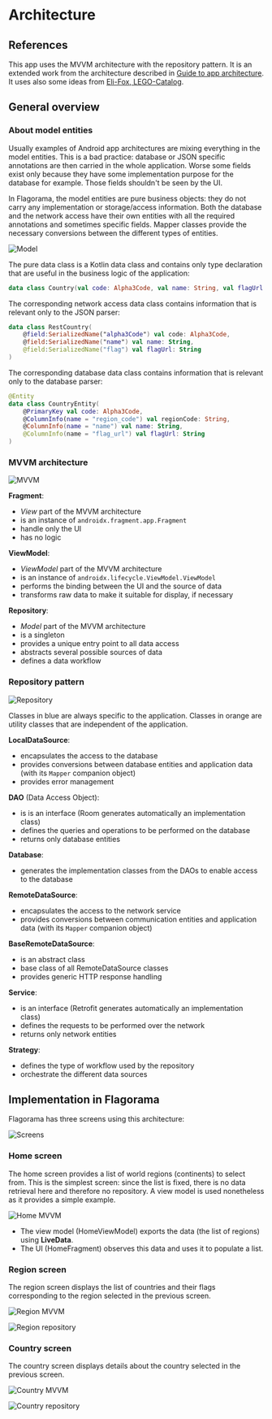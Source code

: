 # Architecture

## References

This app uses the MVVM architecture with the repository pattern. It is an extended work from the
architecture described in [Guide to app architecture](https://developer.android.com/jetpack/guide).
It uses also some ideas from [Eli-Fox, LEGO-Catalog](https://github.com/Eli-Fox/LEGO-Catalog).

## General overview

### About model entities

Usually examples of Android app architectures are mixing everything in the model entities. This is a
bad practice: database or JSON specific annotations are then carried in the whole application.
Worse some fields exist only because they have some implementation purpose for the database for
example. Those fields shouldn't be seen by the UI.

In Flagorama, the model entities are pure business objects: they do not carry any implementation or
storage/access information. Both the database and the network access have their own entities with
all the required annotations and sometimes specific fields. Mapper classes provide the necessary
conversions between the different types of entities.

![Model](./images/model.png "Model classes")

The pure data class is a Kotlin data class and contains only type declaration that are useful in
the business logic of the application:

```kotlin
data class Country(val code: Alpha3Code, val name: String, val flagUrl: String)
```

The corresponding network access data class contains information that is relevant only to the JSON
parser:

```kotlin
data class RestCountry(
    @field:SerializedName("alpha3Code") val code: Alpha3Code,
    @field:SerializedName("name") val name: String,
    @field:SerializedName("flag") val flagUrl: String
)
```

The corresponding database data class contains information that is relevant only to the database
parser:

```kotlin
@Entity
data class CountryEntity(
    @PrimaryKey val code: Alpha3Code,
    @ColumnInfo(name = "region_code") val regionCode: String,
    @ColumnInfo(name = "name") val name: String,
    @ColumnInfo(name = "flag_url") val flagUrl: String
)
```

### MVVM architecture

![MVVM](./images/mvvm.png "MVVM architecture")

**Fragment**:

* *View* part of the MVVM architecture
* is an instance of `androidx.fragment.app.Fragment`
* handle only the UI
* has no logic

**ViewModel**:

* *ViewModel* part of the MVVM architecture
* is an instance of `androidx.lifecycle.ViewModel.ViewModel`
* performs the binding between the UI and the source of data
* transforms raw data to make it suitable for display, if necessary
   
**Repository**:

* *Model* part of the MVVM architecture
* is a singleton
* provides a unique entry point to all data access
* abstracts several possible sources of data
* defines a data workflow

### Repository pattern

![Repository](./images/repository.png "Repository pattern")

Classes in blue are always specific to the application. Classes in orange are utility classes that
are independent of the application.

**LocalDataSource**:  

* encapsulates the access to the database
* provides conversions between database entities and application data (with its `Mapper` 
      companion object)
* provides error management

**DAO** (Data Access Object):  

* is is an interface (Room generates automatically an implementation class)
* defines the queries and operations to be performed on the database
* returns only database entities

**Database**:  

* generates the implementation classes from the DAOs to enable access to the database

**RemoteDataSource**:  
    
* encapsulates the access to the network service
* provides conversions between communication entities and application data (with its `Mapper` 
      companion object)

**BaseRemoteDataSource**:

* is an abstract class
* base class of all RemoteDataSource classes
* provides generic HTTP response handling

**Service**:

* is an interface (Retrofit generates automatically an implementation class)
* defines the requests to be performed over the network
* returns only network entities

**Strategy**:  

* defines the type of workflow used by the repository
* orchestrate the different data sources

## Implementation in Flagorama

Flagorama has three screens using this architecture:

![Screens](./images/screens.png "Screen workflow")

### Home screen

The home screen provides a list of world regions (continents) to select from. This is the simplest 
screen: since the list is fixed, there is no data retrieval here and therefore no repository. A view
model is used nonetheless as it provides a simple example.

![Home MVVM](./images/mvvm-home.png "MVVM architecture for Home screen")

* The view model (HomeViewModel) exports the data (the list of regions) using **LiveData**.
* The UI (HomeFragment) observes this data and uses it to populate a list.

### Region screen

The region screen displays the list of countries and their flags corresponding to the region
selected in the previous screen.

![Region MVVM](./images/mvvm-region.png "MVVM architecture for Region screen")

![Region repository](./images/repository-region.png "Repository for Region screen")

### Country screen

The country screen displays details about the country selected in the previous screen.

![Country MVVM](./images/mvvm-country.png "MVVM architecture for Country screen")

![Country repository](./images/repository-country.png "Repository for Country screen")
